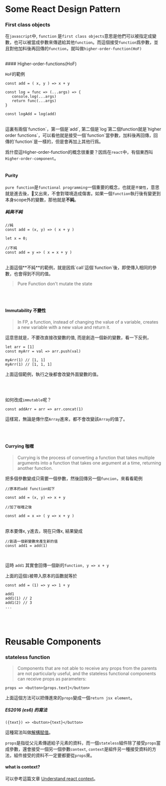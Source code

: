 # Some React Design Pattern



### First class objects
在`javascript`中, `function` 是`first class objects`意思是他們可以被指定成變數，也可以被當成參數來傳遞給其他`function`。而這個接受`function`爲參數，並且對他加料後再回傳的`function`，就叫做`higher-order-function(HoF)`


<br>
#### Higher-order-functions(HoF)

`HoF`的範例

```
const add = ( x, y ) => x + y

const log = func => (...args) => {
   console.log(...args)
   return func(...args)
}

const logAdd = log(add)

```

<br>
這裏有兩個`function`，第一個是`add`, 第二個是`log`第二個function就是`higher order functions`，可以看他就是接受一個`function`當參數，加料後再回傳，回傳的`function`是一樣的，但是會再加上其他行爲。


爲什麼這Higher-order-function的概念很重要？因爲在`react`中，有個東西叫`Higher-order-component`。
<br><br>

#### Purity

`pure function`是`functional programming`一個重要的概念，也就是`不變性`，意思就是進去後，又出來，不會對環境造成傷害。如果一個`function`執行後有變更到本身scope外的變數，那他就是**不純**。

##### 純與不純

```
//純
const add = (x, y) => ( x + y )

let x = 0;

//不純
const add = y => ( x = x + y )

```

<br>
上面這個**不純**的範例，就是因爲`call`這個`function`後，即使傳入相同的參數，也會得到不同的值。

> Pure Function don't mutate the state

 
<br><br>

#### Immutability 不變性

> In FP, a function, instead of changing the value of a variable, creates a new variable with a new value and return it. 

這意思就是，不要改直接改變數的值, 而是創造一個新的變數，看一下反例，

```
let arr = [1]
const myArr = val => arr.push(val)

myArr(1) // [1, 1]
myArr(1) // [1, 1, 1]

```

上面這個範例，執行之後都會改變外面變數的值。

<br><br>

如何改成`immutable`呢？

```
const addArr = arr => arr.concat(1)

```
這樣寫，無論是傳什麼`Array`進來，都不會改變該`Array`的值了。

<br><br>

#### Currying 咖喱

> Currying is the process of converting a function that takes multiple arguments into a function that takes one argument at a time, returning another function.


把多個參數變成只需要一個參數，然後回傳另一個`funcion`，來看看範例


```
//原本的add function如下

const add = (x, y) => x + y

//加了咖喱之後

const add = x => ( y => x + y )
```

<br>
原本要傳x, y進去，現在只傳x, 結果變成

```
//創造一個新變數來產生新的值
const add1 = add(1)

```

<br>

這時 `add1` 其實會回傳一個新的`function, y => x + y`

上面的這個`1`被帶入原本的函數就等於

```
const add = (1) => y => 1 + y

add1 
add1(1) // 2
add1(2) // 3
...

```


<br>
<br>

# Reusable Components

### stateless function

> Components that are not able to receive any props from the parents are not particularly useful, and the stateless functional components can receive props as parameters:


```
props => <button>{props.text}</button>
```

上面這個方法可以把傳進來的`props`變成一個`return jsx element`。

##### ES2016 (es6) 的寫法

```
({text}) => <button>{text}</button>

```

這種寫法叫做[解構賦值](https://developer.mozilla.org/zh-TW/docs/Web/JavaScript/Reference/Operators/Destructuring_assignment)。

`props`是指從父元素傳遞給子元素的資料，而一個`stateless`組件除了接受`props`當成參數，還會接受一個另一個參數`context`, `context`是組件另一種接受資料的方法，組件接受的資料不一定要都要從`props`來。



#### what is context? 

可以參考這篇文章 [Understand react context](./2018-06-26-understand-react-context.md)。




